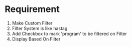 # Requirement

1. Make Custom Filter
2. Filter System is like hastag
3. Add Checkbox to mark 'program' to be filtered on Filter
4. Display Based On Filter
